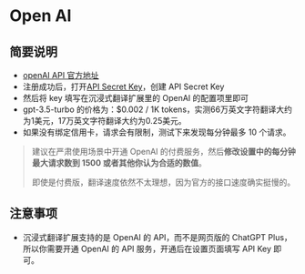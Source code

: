 # Open AI

## 简要说明

- [openAI API 官方地址](https://openai.com/api/)
- 注册成功后，打开[API Secret Key](https://platform.openai.com/account/api-keys)，创建 API Secret Key
- 然后将 key 填写在沉浸式翻译扩展里的 OpenAI 的配置项里即可
- gpt-3.5-turbo 的价格为：$0.002 / 1K tokens，实测66万英文字符翻译大约为1美元，17万英文字符翻译大约为0.25美元。
- 如果没有绑定信用卡，请求会有限制，测试下来发现每分钟最多 10 个请求。



> 建议在严肃使用场景中开通 OpenAI 的付费服务，然后**修改设置中的每分钟最大请求数到 1500 或者其他你认为合适的数值**。
>
> 即使是付费版，翻译速度依然不太理想，因为官方的接口速度确实挺慢的。

## 注意事项

- 沉浸式翻译扩展支持的是 OpenAI 的 API，而不是网页版的 ChatGPT Plus，所以你需要开通 OpenAI 的 API 服务，开通后在设置页面填写 API Key 即可。
